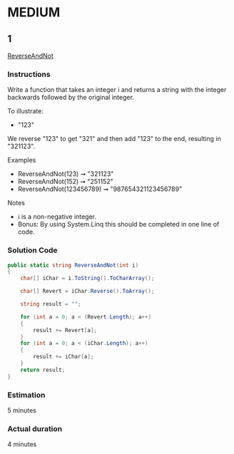 # MEDIUM

## 1  

[ReverseAndNot](https://edabit.com/challenge/YGhgctqPsKQxQQCFS)

### Instructions
Write a function that takes an integer i and returns a string with the integer backwards followed by the original integer.

To illustrate:
- "123"

We reverse "123" to get "321" and then add "123" to the end, resulting in "321123".

Examples
- ReverseAndNot(123) ➞ "321123"
- ReverseAndNot(152) ➞ "251152"
- ReverseAndNot(123456789) ➞ "987654321123456789"

Notes
- i is a non-negative integer.
- Bonus: By using System.Linq this should be completed in one line of code.

### Solution Code  

```cs
public static string ReverseAndNot(int i)
{
    char[] iChar = i.ToString().ToCharArray();

    char[] Revert = iChar.Reverse().ToArray();

    string result = "";

    for (int a = 0; a < (Revert.Length); a++)
    {
        result += Revert[a];
    }
    for (int a = 0; a < (iChar.Length); a++)
    {
        result += iChar[a];
    }
    return result;
}
```

### Estimation
5 minutes

### Actual duration
4 minutes

